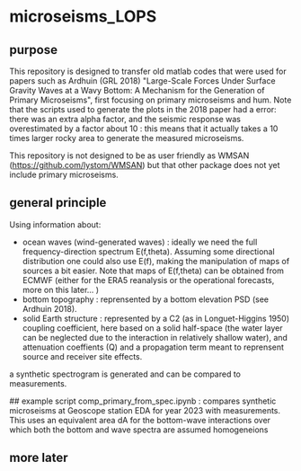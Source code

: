 # microseisms_LOPS
## purpose
This repository is designed to transfer old matlab codes that were used for papers such as Ardhuin (GRL 2018) "Large-Scale Forces Under Surface Gravity Waves at a Wavy
Bottom: A Mechanism for the Generation of Primary Microseisms", first focusing on primary microseisms and hum. Note that the scripts used to generate the plots in the 2018 paper had a error: there was an extra alpha factor, and the seismic response was overestimated by a factor about 10 : this means that it actually takes a 10 times larger rocky area to generate the measured microseisms. 

This repository is not designed to be as user friendly as WMSAN (https://github.com/lystom/WMSAN) but that other package does not yet include primary microseisms. 

## general principle
Using information about: 
- ocean waves (wind-generated waves) : ideally we need the full frequency-direction spectrum E(f,theta). Assuming some directional distribution one could also use E(f), making the manipulation of maps of sources a bit easier. Note that maps of E(f,theta) can be obtained from ECMWF (either for the ERA5 reanalysis or the operational forecasts, more on this later... ) 
- bottom topography                  : reprensented by a bottom elevation PSD (see Ardhuin 2018). 
- solid Earth structure              : represented by a C2 (as in Longuet-Higgins 1950) coupling coefficient, here based on a solid half-space (the water layer can be neglected due to the interaction in relatively shallow water), and attenuation coeffients (Q) and a propagation term meant to reprensent source and receiver site effects. 

a synthetic spectrogram is generated and can be compared to measurements.

## example script
comp_primary_from_spec.ipynb : compares synthetic microseisms at Geoscope station EDA for year 2023 with measurements. This uses an equivalent area dA for the bottom-wave interactions over which both the bottom and wave spectra are assumed homogeneions 



## more later
